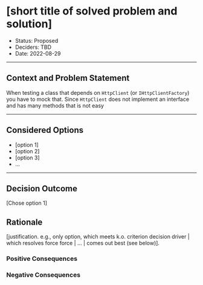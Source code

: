 # [short title of solved problem and solution]

* Status: Proposed
* Deciders: TBD
* Date: 2022-08-29

---

## Context and Problem Statement

When testing a class that depends on `HttpClient` (or `IHttpClientFactory`) you have to mock that. Since `HttpClient` does not implement an interface and has many methods that is not easy

---

## Considered Options  <!-- optional -->

* [option 1]
* [option 2]
* [option 3]
* … <!-- numbers of options can vary -->

---

## Decision Outcome

[Chose option 1]

## Rationale

[justification. e.g., only option, which meets k.o. criterion decision driver | which resolves force force | … | comes out best (see below)].

### Positive Consequences <!-- optional -->

### Negative Consequences <!-- optional -->
